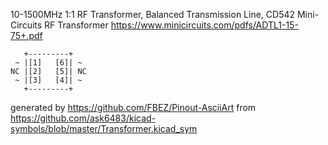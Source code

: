 10-1500MHz 1:1 RF Transformer, Balanced Transmission Line, CD542
Mini-Circuits RF Transformer
https://www.minicircuits.com/pdfs/ADTL1-15-75+.pdf


	   +---------+
	 ~ |[1]   [6]| ~
	NC |[2]   [5]| NC
	 ~ |[3]   [4]| ~
	   +---------+


generated by https://github.com/FBEZ/Pinout-AsciiArt from https://github.com/ask6483/kicad-symbols/blob/master/Transformer.kicad_sym